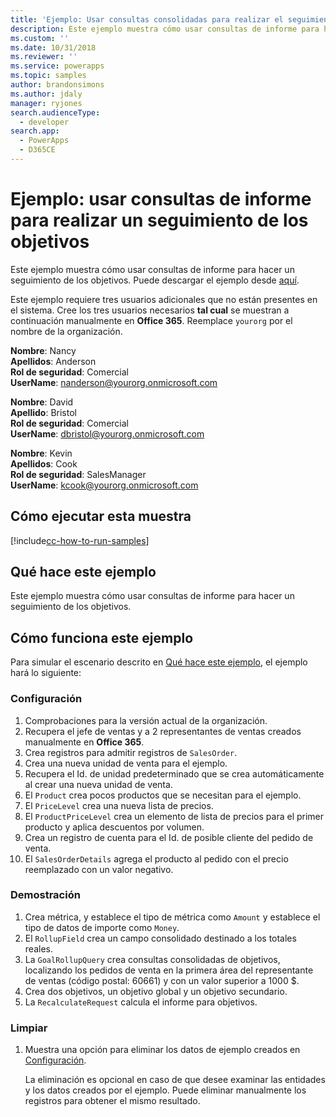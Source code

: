 ```yaml
---
title: 'Ejemplo: Usar consultas consolidadas para realizar el seguimiento de objetivos (Common Data Service para aplicaciones) | Microsoft Docs'
description: Este ejemplo muestra cómo usar consultas de informe para hacer un seguimiento de los objetivos
ms.custom: ''
ms.date: 10/31/2018
ms.reviewer: ''
ms.service: powerapps
ms.topic: samples
author: brandonsimons
ms.author: jdaly
manager: ryjones
search.audienceType:
  - developer
search.app:
  - PowerApps
  - D365CE
---
```

# <a name="sample-use-rollup-queries-to-track-goals"></a>Ejemplo: usar consultas de informe para realizar un seguimiento de los objetivos

<!-- https://docs.microsoft.com/en-us/dynamics365/customer-engagement/developer/sample-use-rollup-queries-track-goals -->

Este ejemplo muestra cómo usar consultas de informe para hacer un seguimiento de los objetivos. Puede descargar el ejemplo desde [aquí](https://github.com/Microsoft/PowerApps-Samples/tree/master/cds/orgsvc/C%23/QueriesTrackGoals).

Este ejemplo requiere tres usuarios adicionales que no están presentes en el sistema. Cree los tres usuarios necesarios **tal cual** se muestran a continuación manualmente en **Office 365**. Reemplace `yourorg` por el nombre de la organización.

**Nombre**: Nancy<br/>
**Apellidos**: Anderson<br/>
**Rol de seguridad**: Comercial<br/>
**UserName**: nanderson@yourorg.onmicrosoft.com<br/>

**Nombre**: David<br/>
**Apellido**: Bristol<br/>
**Rol de seguridad**: Comercial<br/>
**UserName**: dbristol@yourorg.onmicrosoft.com<br/>

**Nombre**: Kevin<br/>
**Apellidos**: Cook<br/>
**Rol de seguridad**: SalesManager<br/>
**UserName**: kcook@yourorg.onmicrosoft.com<br/>

## <a name="how-to-run-this-sample"></a>Cómo ejecutar esta muestra

[!include[cc-how-to-run-samples](../../includes/cc-how-to-run-samples.md)]

## <a name="what-this-sample-does"></a>Qué hace este ejemplo

Este ejemplo muestra cómo usar consultas de informe para hacer un seguimiento de los objetivos.

## <a name="how-this-sample-works"></a>Cómo funciona este ejemplo

Para simular el escenario descrito en [Qué hace este ejemplo](#what-this-sample-does), el ejemplo hará lo siguiente:

### <a name="setup"></a>Configuración

1. Comprobaciones para la versión actual de la organización.
2. Recupera el jefe de ventas y a 2 representantes de ventas creados manualmente en **Office 365**.
3. Crea registros para admitir registros de `SalesOrder`.
4. Crea una nueva unidad de venta para el ejemplo.
5. Recupera el Id. de unidad predeterminado que se crea automáticamente al crear una nueva unidad de venta.
6. El `Product` crea pocos productos que se necesitan para el ejemplo.
7. El `PriceLevel` crea una nueva lista de precios.
8. El `ProductPriceLevel` crea un elemento de lista de precios para el primer producto y aplica descuentos por volumen.
9. Crea un registro de cuenta para el Id. de posible cliente del pedido de venta. 
10. El `SalesOrderDetails` agrega el producto al pedido con el precio reemplazado con un valor negativo.

### <a name="demonstrate"></a>Demostración

1. Crea métrica, y establece el tipo de métrica como `Amount` y establece el tipo de datos de importe como `Money`.
2. El `RollupField` crea un campo consolidado destinado a los totales reales.
3. La `GoalRollupQuery` crea consultas consolidadas de objetivos, localizando los pedidos de venta en la primera área del representante de ventas (código postal: 60661) y con un valor superior a 1000 $. 
4. Crea dos objetivos, un objetivo global y un objetivo secundario.
5. La `RecalculateRequest` calcula el informe para objetivos. 

### <a name="clean-up"></a>Limpiar

1. Muestra una opción para eliminar los datos de ejemplo creados en [Configuración](#setup).

    La eliminación es opcional en caso de que desee examinar las entidades y los datos creados por el ejemplo. Puede eliminar manualmente los registros para obtener el mismo resultado.
